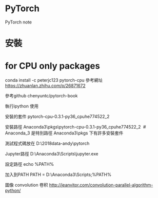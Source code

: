 # PyTorch
PyTorch note


# 安裝
# for CPU only packages
conda install -c peterjc123 pytorch-cpu
參考網址
https://zhuanlan.zhihu.com/p/26871672

參考github
chenyuntc/pytorch-book

執行ipython 使用



安裝的套件
pytorch-cpu-0.3.1-py36_cpuhe774522_2

安裝路徑
Anaconda3\pkgs\pytorch-cpu-0.3.1-py36_cpuhe774522_2  # Anaconda_3 是特別路徑
Anaconda3\pkgs 下有許多安裝套件

測試程式碼放在
D:\2018data-andy\pytorch

Jupyter路徑
D:\Anaconda3\Scripts\jupyter.exe

設定路徑
echo %PATH%

加入到PATH
PATH = D:\Anaconda3\Scripts;%PATH%

圖像
convolution 卷积
http://jeanvitor.com/convolution-parallel-algorithm-python/





